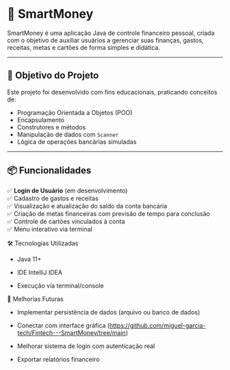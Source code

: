 # 💸 SmartMoney

SmartMoney é uma aplicação Java de controle financeiro pessoal, criada com o objetivo de auxiliar usuários a gerenciar suas finanças, gastos, receitas, metas e cartões de forma simples e didática.

---

## 🧠 Objetivo do Projeto

Este projeto foi desenvolvido com fins educacionais, praticando conceitos de:
- Programação Orientada a Objetos (POO)
- Encapsulamento
- Construtores e métodos
- Manipulação de dados com `Scanner`
- Lógica de operações bancárias simuladas

---

## 📦 Funcionalidades

✅ **Login de Usuário** (em desenvolvimento)  
✅ Cadastro de gastos e receitas  
✅ Visualização e atualização do saldo da conta bancária  
✅ Criação de metas financeiras com previsão de tempo para conclusão  
✅ Controle de cartões vinculados à conta  
✅ Menu interativo via terminal


🛠️ Tecnologias Utilizadas
- Java 11+

- IDE IntelliJ IDEA

- Execução via terminal/console

📌 Melhorias Futuras
 - Implementar persistência de dados (arquivo ou banco de dados)

 - Conectar com interface gráfica (https://github.com/miguel-garcia-tech/Fintech---SmartMoney/tree/main)

 - Melhorar sistema de login com autenticação real

 - Exportar relatórios financeiro
